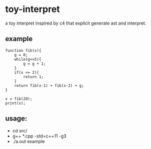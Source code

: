 # toy-interpret
a toy interpret inspired by c4 that explicit generate ast and interpret.

## example
```
function fib(x){
    g = 0;
    while(g<=5){
        g = g + 1;
    }
    if(x <= 2){
        return 1;
    }
    return fib(x-1) + fib(x-2) + g;
}

x = fib(20);
print(x);
```

## usage: 
  - cd src/
  - g++ *.cpp -std=c++11 -g3
  - ./a.out example
